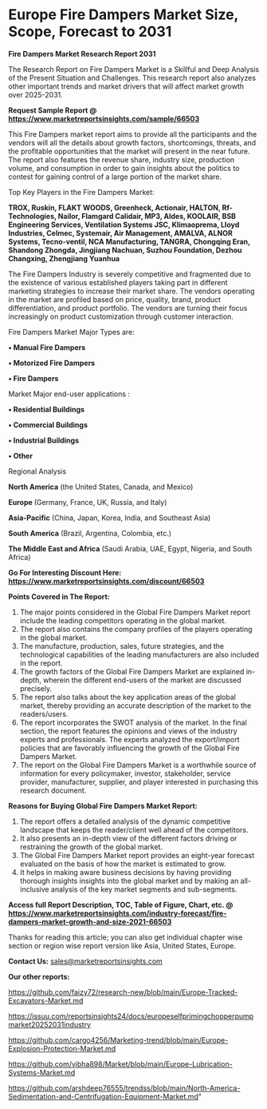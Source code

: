 # Europe Fire Dampers Market Size, Scope, Forecast to 2031

<strong>Fire Dampers Market Research Report 2031</strong>

The Research Report on Fire Dampers Market is a Skillful and Deep Analysis of the Present Situation and Challenges. This research report also analyzes other important trends and market drivers that will affect market growth over 2025-2031.

<strong>Request Sample Report @ <a href=https://www.marketreportsinsights.com/sample/66503>https://www.marketreportsinsights.com/sample/66503</a></strong>

This Fire Dampers market report aims to provide all the participants and the vendors will all the details about growth factors, shortcomings, threats, and the profitable opportunities that the market will present in the near future. The report also features the revenue share, industry size, production volume, and consumption in order to gain insights about the politics to contest for gaining control of a large portion of the market share.

Top Key Players in the Fire Dampers Market:

<strong>TROX, Ruskin, FLAKT WOODS, Greenheck, Actionair, HALTON, Rf-Technologies, Nailor, Flamgard Calidair, MP3, Aldes, KOOLAIR, BSB Engineering Services, Ventilation Systems JSC, Klimaoprema, Lloyd Industries, Celmec, Systemair, Air Management, AMALVA, ALNOR Systems, Tecno-ventil, NCA Manufacturing, TANGRA, Chongqing Eran, Shandong Zhongda, Jingjiang Nachuan, Suzhou Foundation, Dezhou Changxing, Zhengjiang Yuanhua</strong>

The Fire Dampers Industry is severely competitive and fragmented due to the existence of various established players taking part in different marketing strategies to increase their market share. The vendors operating in the market are profiled based on price, quality, brand, product differentiation, and product portfolio. The vendors are turning their focus increasingly on product customization through customer interaction.

Fire Dampers Market Major Types are:

<strong>• Manual Fire Dampers

• Motorized Fire Dampers

• Fire Dampers</strong>

Market Major end-user applications :

<strong>• Residential Buildings

• Commercial Buildings

• Industrial Buildings

• Other</strong>

Regional Analysis

</u><strong><b>North America</b></strong> (the United States, Canada, and Mexico)

<strong><b>Europe </b></strong>(Germany, France, UK, Russia, and Italy)

<strong><b>Asia-Pacific</b></strong> (China, Japan, Korea, India, and Southeast Asia)

<strong><b>South America</b></strong> (Brazil, Argentina, Colombia, etc.)

<strong><b>The Middle East and Africa</b></strong> (Saudi Arabia, UAE, Egypt, Nigeria, and South Africa)

<strong>Go For Interesting Discount Here: <a href=https://www.marketreportsinsights.com/discount/66503>https://www.marketreportsinsights.com/discount/66503</a></strong>

<strong>Points Covered in The Report:</strong>
<ol>
  <li>The major points considered in the Global Fire Dampers Market report include the leading competitors operating in the global market.</li>
  <li>The report also contains the company profiles of the players operating in the global market.</li>
  <li>The manufacture, production, sales, future strategies, and the technological capabilities of the leading manufacturers are also included in the report.</li>
  <li>The growth factors of the Global Fire Dampers Market are explained in-depth, wherein the different end-users of the market are discussed precisely.</li>
  <li>The report also talks about the key application areas of the global market, thereby providing an accurate description of the market to the readers/users.</li>
  <li>The report incorporates the SWOT analysis of the market. In the final section, the report features the opinions and views of the industry experts and professionals. The experts analyzed the export/import policies that are favorably influencing the growth of the Global Fire Dampers Market.</li>
  <li>The report on the Global Fire Dampers Market is a worthwhile source of information for every policymaker, investor, stakeholder, service provider, manufacturer, supplier, and player interested in purchasing this research document.</li>
</ol>
<strong>Reasons for Buying Global Fire Dampers Market Report:</strong>

<ol>
  <li>The report offers a detailed analysis of the dynamic competitive landscape that keeps the reader/client well ahead of the competitors.</li>
  <li>It also presents an in-depth view of the different factors driving or restraining the growth of the global market.</li>
  <li>The Global Fire Dampers Market report provides an eight-year forecast evaluated on the basis of how the market is estimated to grow.</li>
  <li>It helps in making aware business decisions by having providing thorough insights insights into the global market and by making an all-inclusive analysis of the key market segments and sub-segments.</li>
</ol>
<strong>Access full Report Description, TOC, Table of Figure, Chart, etc. @ <a href=https://www.marketreportsinsights.com/industry-forecast/fire-dampers-market-growth-and-size-2021-66503>https://www.marketreportsinsights.com/industry-forecast/fire-dampers-market-growth-and-size-2021-66503</a></strong>


Thanks for reading this article; you can also get individual chapter wise section or region wise report version like Asia, United States, Europe.

<strong>Contact Us:</strong>
sales@marketreportsinsights.com

<strong>Our other reports:</strong>

<a href=https://github.com/faizy72/research-new/blob/main/Europe-Tracked-Excavators-Market.md>https://github.com/faizy72/research-new/blob/main/Europe-Tracked-Excavators-Market.md</a>

<a href=https://issuu.com/reportsinsights24/docs/europeselfprimingchopperpumpmarket20252031industry>https://issuu.com/reportsinsights24/docs/europeselfprimingchopperpumpmarket20252031industry</a>

<a href=https://github.com/cargo4256/Marketing-trend/blob/main/Europe-Explosion-Protection-Market.md>https://github.com/cargo4256/Marketing-trend/blob/main/Europe-Explosion-Protection-Market.md</a>

<a href=https://github.com/vibha898/Market/blob/main/Europe-Lubrication-Systems-Market.md>https://github.com/vibha898/Market/blob/main/Europe-Lubrication-Systems-Market.md</a>

<a href=https://github.com/arshdeep76555/trendss/blob/main/North-America-Sedimentation-and-Centrifugation-Equipment-Market.md>https://github.com/arshdeep76555/trendss/blob/main/North-America-Sedimentation-and-Centrifugation-Equipment-Market.md</a>"
